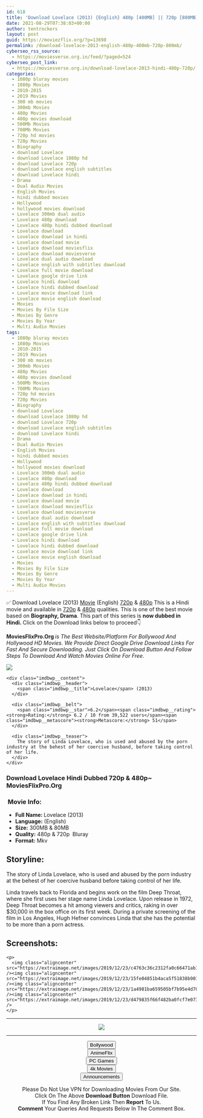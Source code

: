 ```yaml
---
id: 618
title: 'Download Lovelace (2013) {English} 480p [400MB] || 720p [800MB] ||'
date: 2021-08-29T07:38:03+00:00
author: tentrockers
layout: post
guid: https://moviezflix.org/?p=13698
permalink: /download-lovelace-2013-english-480p-400mb-720p-800mb/
cyberseo_rss_source:
  - https://moviesverse.org.in/feed/?paged=524
cyberseo_post_link:
  - https://moviesverse.org.in/download-lovelace-2013-hindi-480p-720p/
categories:
  - 1080p bluray movies
  - 1080p Movies
  - 2010-2015
  - 2019 Movies
  - 300 mb movies
  - 300mb Movies
  - 480p Movies
  - 480p movies download
  - 500Mb Movies
  - 700Mb Movies
  - 720p hd movies
  - 720p Movies
  - Biography
  - download Lovelace
  - download Lovelace 1080p hd
  - download Lovelace 720p
  - download Lovelace english subtitles
  - download Lovelace hindi
  - Drama
  - Dual Audio Movies
  - English Movies
  - hindi dubbed movies
  - Hollywood
  - hollywood movies download
  - Lovelace 300mb dual audio
  - Lovelace 480p download
  - Lovelace 480p hindi dubbed download
  - Lovelace download
  - Lovelace download in hindi
  - Lovelace download movie
  - Lovelace download moviesflix
  - Lovelace download moviesverse
  - Lovelace dual audio download
  - Lovelace english with subtitles download
  - Lovelace full movie download
  - Lovelace google drive link
  - Lovelace hindi download
  - Lovelace hindi dubbed download
  - Lovelace movie download link
  - Lovelace movie english download
  - Movies
  - Movies By File Size
  - Movies By Genre
  - Movies By Year
  - Multi Audio Movies
tags:
  - 1080p bluray movies
  - 1080p Movies
  - 2010-2015
  - 2019 Movies
  - 300 mb movies
  - 300mb Movies
  - 480p Movies
  - 480p movies download
  - 500Mb Movies
  - 700Mb Movies
  - 720p hd movies
  - 720p Movies
  - Biography
  - download Lovelace
  - download Lovelace 1080p hd
  - download Lovelace 720p
  - download Lovelace english subtitles
  - download Lovelace hindi
  - Drama
  - Dual Audio Movies
  - English Movies
  - hindi dubbed movies
  - Hollywood
  - hollywood movies download
  - Lovelace 300mb dual audio
  - Lovelace 480p download
  - Lovelace 480p hindi dubbed download
  - Lovelace download
  - Lovelace download in hindi
  - Lovelace download movie
  - Lovelace download moviesflix
  - Lovelace download moviesverse
  - Lovelace dual audio download
  - Lovelace english with subtitles download
  - Lovelace full movie download
  - Lovelace google drive link
  - Lovelace hindi download
  - Lovelace hindi dubbed download
  - Lovelace movie download link
  - Lovelace movie english download
  - Movies
  - Movies By File Size
  - Movies By Genre
  - Movies By Year
  - Multi Audio Movies
---
```

<div class="thecontent clearfix">
  <p>
    ✅ Download Lovelace (2013) <a href="https://moviesverse.org.in/category/movies/" data-wpel-link="internal">Movie</a>&nbsp;(English) <a href="https://moviesverse.org.in/720p-movies/" data-wpel-link="internal">720p</a>&nbsp;&&nbsp;<a href="https://moviesverse.org.in/480p-movies/" data-wpel-link="internal">480p</a>&nbsp;This is a Hindi movie and available in <a href="https://moviesverse.org.in/720p-movies/" data-wpel-link="internal">720p</a>&nbsp;&&nbsp;<a href="https://moviesverse.org.in/480p-movies/" data-wpel-link="internal">480p</a> qualities. This is one of the best movie based on <strong>Biography, Drama</strong>. This part of this series is <strong>now dubbed in <span>Hindi.&nbsp;</span></strong><span>Click on the Download links below to proceed👇</span>
  </p>
  
  <p>
    <strong><span>MoviesFlixPro.Org&nbsp;</span></strong><em>is The Best Website/Platform For Bollywood And Hollywood HD Movies. We Provide Direct Google Drive Download Links For Fast And Secure Downloading. Just Click On Download Button And Follow Steps To&nbsp;Download And Watch Movies Online For Free.</em>
  </p>
  
  <div class="imdbwp imdbwp--movie dark">
    <div class="imdbwp__thumb">
      <a class="imdbwp__link" target="_blank" title="Lovelace" href="https://www.imdb.com/title/tt1426329/" rel="nofollow external noopener noreferrer" data-wpel-link="external"><img class="imdbwp__img" src="https://m.media-amazon.com/images/M/MV5BOTM0Mzc2MjgyN15BMl5BanBnXkFtZTcwOTIzNDQ4OQ@@._V1_SX300.jpg" /></a>
    </div>
    
    <div class="imdbwp__content">
      <div class="imdbwp__header">
        <span class="imdbwp__title">Lovelace</span> (2013)
      </div>
      
      <div class="imdbwp__belt">
        <span class="imdbwp__star">6.2</span><span class="imdbwp__rating"><strong>Rating:</strong> 6.2 / 10 from 39,522 users</span><span class="imdbwp__metascore"><strong>Metascore:</strong> 51</span>
      </div>
      
      <div class="imdbwp__teaser">
        The story of Linda Lovelace, who is used and abused by the porn industry at the behest of her coercive husband, before taking control of her life.
      </div>
    </div>
  </div>
  
  <h3>
    <span>Download Lovelace Hindi Dubbed 720p & 480p~ MoviesFlixPro.Org</span>
  </h3>
  
  <h3>
    <span>&nbsp;Movie Info:&nbsp;</span>
  </h3>
  
  <ul>
    <li>
      <strong>Full Name: </strong>Lovelace (2013)
    </li>
    <li>
      <strong>Language:</strong>&nbsp;(English)
    </li>
    <li>
      <strong>Size:</strong> 300MB & 80MB
    </li>
    <li>
      <strong>Quality:</strong> 480p & 720p&nbsp; Bluray
    </li>
    <li>
      <strong>Format:</strong>&nbsp;Mkv
    </li>
  </ul>
  
  <h2>
    <span>Storyline:</span>
  </h2>
  
  <p>
    The story of&nbsp;Linda Lovelace, who is used and abused by the porn industry at the behest of her coercive husband before taking control of her life.
  </p>
  
  <div>
    Linda travels back to Florida and begins work on the film Deep Throat, where she first uses her stage name Linda Lovelace. Upon release in 1972, Deep Throat becomes a hit among viewers and critics, raking in over $30,000 in the box office on its first week. During a private screening of the film in Los Angeles, Hugh Hefner convinces Linda that she has the potential to be more than a porn actress.
  </div>
  
  <div class="summary_text">
    <h2>
      <span>Screenshots:</span>
    </h2>
    
    <p>
      <img class="aligncenter" src="https://extraimage.net/images/2019/12/23/c4763c36c2312fa0c66471ab111a458a.jpg" /><img class="aligncenter" src="https://extraimage.net/images/2019/12/23/15fe04851b4aca5f51838b9015b0ea2f.jpg" /><img class="aligncenter" src="https://extraimage.net/images/2019/12/23/1a4981ba659505bf7b95e4d708b15f3f.jpg" /><img class="aligncenter" src="https://extraimage.net/images/2019/12/23/d479835f66f482ba0fcf7e073c04d173.jpg" />
    </p>
  </div>
</div>

<center>
  </p> 
  
  <hr />
  
  <p>
    <a href="http://gdrivepro.xyz/join.php" data-wpel-link="external" target="_blank" rel="nofollow external noopener noreferrer"><img src="https://i.imgur.com/FhMdWdW.png" /></a>
  </p>
  
  <hr />
  
  <p>
    <a href="https://dogemovies.xyz" target="_blank" data-wpel-link="external" rel="nofollow external noopener noreferrer"><button class="button button5">Bollywood</button></a><br /> <a href="https://animeflix.in" target="_blank" data-wpel-link="external" rel="nofollow external noopener noreferrer"><button class="button button5">AnimeFlix</button></a><br /> <a href="https://gamesflix.net/" target="_blank" data-wpel-link="external" rel="nofollow external noopener noreferrer"><button class="button button5">PC Games</button></a><br /> <a href="https://uhdmovies.in" target="_blank" data-wpel-link="external" rel="nofollow external noopener noreferrer"><button class="button button5">4k Movies</button></a><br /> <a href="https://moviesverse.org.in/announcements/" target="_blank" data-wpel-link="internal" rel="noopener"><button class="button button5">Announcements</button></a>
  </p>
  
  <div class="alert alert-danger">
    Please Do Not Use VPN for Downloading Movies From Our Site.
  </div>
  
  <div class="alert alert-success">
    Click On The Above <strong>Download Button</strong> Download File.
  </div>
  
  <div class="alert alert-warning">
    If You Find Any Broken Link Then <strong>Report</strong> To Us.
  </div>
  
  <div class="alert alert-info">
    <strong>Comment</strong> Your Queries And Requests Below In The Comment Box.
  </div>
  
  <p>
    </center>
  </p>